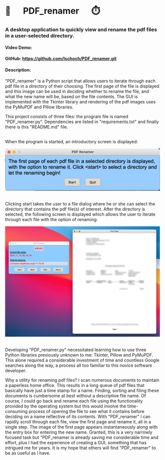 # 📂      PDF_renamer      ⏱️
### A desktop application to quickly view and rename the pdf files in a user-selected directory.
#### Video Demo:
#### GitHub: https://github.com/lschoch/PDF_renamer.git
#### Description:

"PDF_renamer" is a Python script that allows users to iterate through each pdf file in a directory of their choosing. The first page of the file is displayed and this image can be used in deciding whether to rename the file, and what the new name will be, based on the file contents. The GUI is implemented with the Tkinter library and rendering of the pdf images uses the PyMuPDF and Pillow libraries. 

This project consists of three files: the program file is named "PDF_renamer.py". Dependencies are listed in "requirements.txt" and finally there is this "README.md" file.

\
When the program is started, an introductory screen is displayed:

<img src="images/screen_shot_1.png" alt="introductory screen">

\
Clicking start takes the user to a file dialog where he or she can select the directory that contains the pdf file(s) of interest. After the directory is selected, the following screen is displayed which allows the user to iterate through each file with the option of renaming:

<img src="images/screen_shot_3.png" alt="pdf display">

\
Developing "PDF_renamer.py" necessitated learning how to use three Python libraries previously unknown to me: Tkinter, Pillow and PyMuPDF. This alone required a considerable investment of time and countless Google searches along the way, a process all too familiar to this novice software developer.

Why a utility for renaming pdf files? I scan numerous documents to maintain a paperless home office. This results in a long queue of pdf files that basically have just a time stamp for a name. Finding, sorting and filing these documents is cumbersome at best without a descriptive file name. Of course, I could go back and rename each file using the functionality provided by the operating system but this would involve the time-consuming process of opening the file to see what it contains before deciding on a name reflective of its contents. With "PDF_renamer" I can rapidly scroll through each file, view the first page and rename it, all in a single step. The image of the first page appears instantaneously along with the entry box for entering the new name. Granted, this is a very narrowly focused task but "PDF_renamer is already saving me considerable time and effort, plus I had the experience of creating a GUI, something that has intrigued me for years. It is my hope that others will find "PDF_renamer" to be as useful as I have.  
